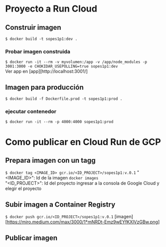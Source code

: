 # Proyecto a Run Cloud

## Construir imagen
`$ docker build -t sopes1p1:dev .`

### Probar imagen construida
`$ docker run -it --rm -v myvolumen:/app -v /app/node_modules -p 3001:3000 -e CHOKIDAR_USEPOLLING=true sopes1p1:dev`  
Ver app en [app][http://localhost:3001/]

## Imagen para producción
`$ docker build -f Dockerfile.prod -t sopes1p1:prod .`

### ejecutar contenedor
`$ docker run -it --rm -p 4000:4000 sopes1p1:prod`

# Como publicar en Cloud Run de GCP
## Prepara imagen con un tagg
`$ docker tag <IMAGE_ID> gcr.io/<ID_PROJECT>/sopes1p1:v.0.1`
"<IMAGE_ID>": Id de la imagen `docker images`  
"<ID_PROJECT>": Id del proyecto ingresar a la consola de Google Cloud y elegir el proyecto
## Subir imagen a Container Registry
`$ docker push gcr.io/<ID_PROJECT>/sopes1p1:v.0.1`
[imagen][https://miro.medium.com/max/3000/1*mNRDt-Emz9wEYfKXlVzGBw.png]
## Publicar imagen



